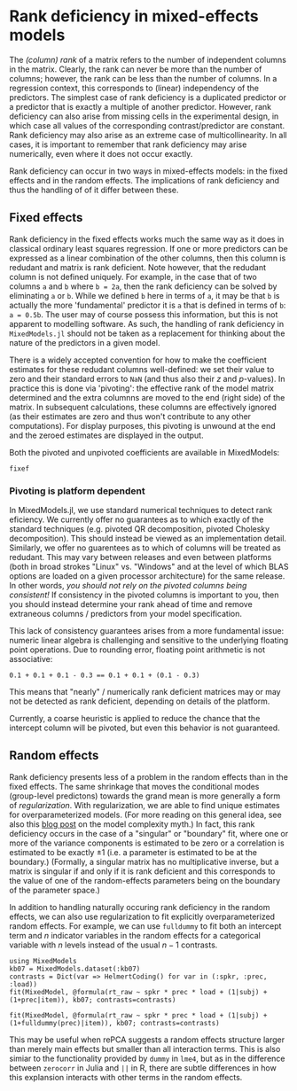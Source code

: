 # Rank deficiency in mixed-effects models

The *(column) rank* of a matrix refers to the number of independent columns in the matrix.
Clearly, the rank can never be more than the number of columns; however, the rank can be less than the number of columns.
In a regression context, this corresponds to (linear) independency of the predictors.
The simplest case of rank deficiency is a duplicated predictor or a predictor that is exactly a multiple of another predictor.
However, rank deficiency can also arise from missing cells in the experimental design, in which case all values of the corresponding contrast/predictor are constant.
Rank deficiency may also arise as an extreme case of multicollinearity.
In all cases, it is important to remember that rank deficiency may arise numerically, even where it does not occur exactly.

Rank deficiency can occur in two ways in mixed-effects models: in the fixed effects and in the random effects.
The implications of rank deficiency and thus the handling of of it differ between these.

## Fixed effects

Rank deficiency in the fixed effects works much the same way as it does in classical ordinary least squares regression.
If one or more predictors can be expressed as a linear combination of the other columns, then this column is redudant and matrix is rank deficient.
Note however, that the redudant column is not defined uniquely.
For example, in the case that of two columns `a` and `b` where `b = 2a`, then the rank deficiency can be solved by eliminating `a` or `b`.
While we defined `b` here in terms of `a`, it may be that `b` is actually the more 'fundamental' predictor it is `a` that is defined in terms of `b`: `a = 0.5b`.
The user may of course possess this information, but this is not apparent to modelling software.
As such, the handling of rank deficiency in `MixedModels.jl` should not be taken as a replacement for thinking about the nature of the predictors in a given model.

There is a widely accepted convention for how to make the coefficient estimates for these redudant columns well-defined: we set their value to zero and their standard errors to `NaN` (and thus also their $z$ and $p$-values).
In practice this is done via 'pivoting': the effective rank of the model matrix determined and the extra columnns are moved to the end (right side) of the matrix.
In subsequent calculations, these columns are effectively ignored (as their estimates are zero and thus won't contribute to any other computations).
For display purposes, this pivoting is unwound at the end and the zeroed estimates are displayed in the output.

Both the pivoted and unpivoted coefficients are available in MixedModels:

```@docs MixedModels
fixef
```

### Pivoting is platform dependent
In MixedModels.jl, we use standard numerical techniques to detect rank eficiency.
We currently offer no guarantees as to which exactly of the standard techniques (e.g. pivoted QR decomposition, pivoted Cholesky decomposition).
This should instead be viewed as an implementation detail.
Similarly, we offer no guarentees as to which of columns will be treated as redudant.
This may vary between releases and even between platforms (both in broad strokes "Linux" vs. "Windows" and at the level of which BLAS options are loaded on a given processor architecture) for the same release.
In other words, *you should not rely on the pivoted columns being consistent!*
If consistency in the pivoted columns is important to you, then you should instead determine your rank ahead of time and remove extraneous columns / predictors from your model specification.

This lack of consistency guarantees arises from a more fundamental issue: numeric linear algebra is challenging and sensitive to the underlying floating point operations.
Due to rounding error, floating point arithmetic is not associative:

```@example
0.1 + 0.1 + 0.1 - 0.3 == 0.1 + 0.1 + (0.1 - 0.3)
```

This means that "nearly" / numerically rank deficient matrices may or may not be detected as rank deficient, depending on details of the platform.

Currently, a coarse heuristic is applied to reduce the chance that the intercept column will be pivoted, but even this behavior is not guaranteed.

## Random effects

Rank deficiency presents less of a problem in the random effects than in the fixed effects.
The same shrinkage that moves the conditional modes (group-level predictons) towards the grand mean is more generally a form of *regularization*.
With regularization, we are able to find unique estimates for overparameterized models.
(For more reading on this general idea, see also this [blog post](https://jakevdp.github.io/blog/2015/07/06/model-complexity-myth/) on the model complexity myth.)
In fact, this rank deficiency occurs in the case of a "singular" or "boundary" fit, where one or more of the variance components is estimated to be zero or a correlation is estimated to be exactly ±1 (i.e. a parameter is estimated to be at the boundary.)
(Formally, a singular matrix has no multiplicative inverse, but a matrix is singular if and only if it is rank deficient and this corresponds to the value of one of the random-effects parameters being on the boundary of the parameter space.)

In addition to handling naturally occuring rank deficiency in the random effects, we can also use regularization to fit explicitly overparameterized random effects.
For example, we can use `fulldummy` to fit both an intercept term and $n$ indicator variables in the random effects for a categorical variable with $n$ levels instead of the usual $n-1$ contrasts.

```@example Main
using MixedModels
kb07 = MixedModels.dataset(:kb07)
contrasts = Dict(var => HelmertCoding() for var in (:spkr, :prec, :load))
fit(MixedModel, @formula(rt_raw ~ spkr * prec * load + (1|subj) + (1+prec|item)), kb07; contrasts=contrasts)
```

```@example Main
fit(MixedModel, @formula(rt_raw ~ spkr * prec * load + (1|subj) + (1+fulldummy(prec)|item)), kb07; contrasts=contrasts)
```

This may be useful when rePCA suggests a random effects structure larger than merely main effects but smaller than all interaction terms.
This is also simiar to the functionality provided by `dummy` in `lme4`, but as in the difference between `zerocorr` in Julia and `||` in R, there are subtle differences in how this explansion interacts with other terms in the random effects.